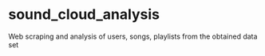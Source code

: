 # sound_cloud_analysis
Web scraping and analysis of users, songs, playlists  from the obtained data set
